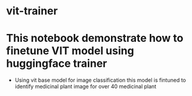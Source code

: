 # vit-trainer

# This notebook demonstrate how to finetune VIT model using huggingface trainer
 - Using vit base model for image classification this model is fintuned to identify medicinal plant image for over 40 medicinal plant